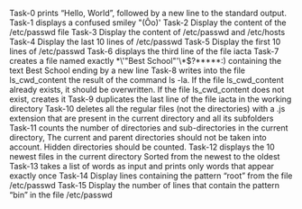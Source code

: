 Task-0 prints “Hello, World”, followed by a new line to the standard output.
Task-1 displays a confused smiley "(Ôo)'
Task-2 Display the content of the /etc/passwd file
Task-3 Display the content of /etc/passwd and /etc/hosts
Task-4 Display the last 10 lines of /etc/passwd
Task-5 Display the first 10 lines of /etc/passwd
Task-6 displays the third line of the file iacta
Task-7 creates a file named exactly \*\\'"Best School"\'\\*$\?\*\*\*\*\*:) containing the text Best School ending by a new line
Task-8 writes into the file ls_cwd_content the result of the command ls -la. If the file ls_cwd_content already exists, it should be overwritten. If the file ls_cwd_content does not exist, creates it
Task-9 duplicates the last line of the file iacta in the working directory
Task-10 deletes all the regular files (not the directories) with a .js extension that are present in the current directory and all its subfolders
Task-11 counts the number of directories and sub-directories in the current directory, The current and parent directories should not be taken into account. Hidden directories should be counted.
Task-12 displays the 10 newest files in the current directory Sorted from the newest to the oldest
Task-13 takes a list of words as input and prints only words that appear exactly once
Task-14 Display lines containing the pattern “root” from the file /etc/passwd
Task-15 Display the number of lines that contain the pattern “bin” in the file /etc/passwd
